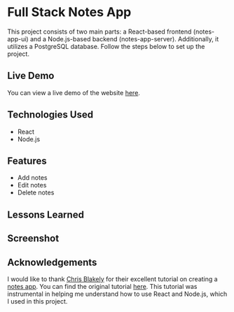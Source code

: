# Full Stack Notes App

This project consists of two main parts: a React-based frontend (notes-app-ui) and a Node.js-based backend (notes-app-server). Additionally, it utilizes a PostgreSQL database. Follow the steps below to set up the project.

## Live Demo

You can view a live demo of the website [here](https://khangvu0.github.io.).

## Technologies Used

- React
- Node.js

## Features

- Add notes
- Edit notes
- Delete notes

## Lessons Learned



## Screenshot



## Acknowledgements

I would like to thank [Chris Blakely](https://github.com/chrisblakely01) for their excellent tutorial on creating a [notes app](https://github.com/chrisblakely01/react-node-notes-app). You can find the original tutorial [here](https://www.youtube.com/watch?v=2MoSzSlAuNk). This tutorial was instrumental in helping me understand how to use React and Node.js, which I used in this project.
